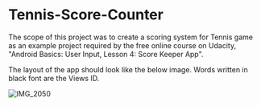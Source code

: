 # Tennis-Score-Counter
The scope of this project was to create a scoring system for Tennis game as an example project required by the free online course on Udacity, "Android Basics: User Input, Lesson 4: Score Keeper App".

The layout of the app should look like the below image. Words written in black font are the Views ID.

![IMG_2050](https://user-images.githubusercontent.com/48778834/56477100-3ea52280-64a2-11e9-9742-69c11175de69.JPG)
